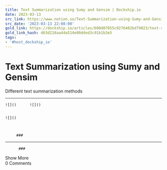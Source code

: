 ```yaml
---
title: Text Summarization using Sumy and Gensim | Dockship.io
date: 2023-03-13
src_link: https://www.notion.so/Text-Summarization-using-Sumy-and-Gensim-Dockship-io-a9931c462fa641f78b9d12f8cf96697e
src_date: '2023-03-13 22:08:00'
gold_link: https://dockship.io/articles/600d07855c9276402bd79023/text-summarization-using-sumy-and-gensim
gold_link_hash: d63d218aa44a514e90dded3c91b1b3e5
tags:
- '#host_dockship_io'
---
```


 Text Summarization using Sumy and Gensim
========================================

 
 Different text summarization methods
  

---

    ![]()      ![]() 



   ![]() 



    ![]() 



         ### 

 * * * *

          ### 

    
 Show More   
 0 Comments